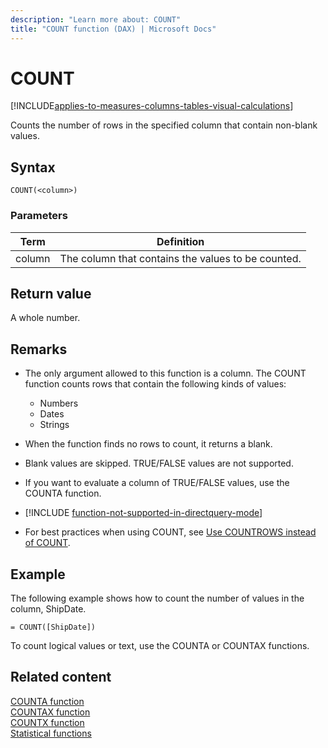 ```yaml
---
description: "Learn more about: COUNT"
title: "COUNT function (DAX) | Microsoft Docs"
---
```

# COUNT

[!INCLUDE[applies-to-measures-columns-tables-visual-calculations](includes/applies-to-measures-columns-tables-visual-calculations.md)]

Counts the number of rows in the specified column that contain non-blank values.
  
## Syntax  
  
```dax
COUNT(<column>)  
```
  
### Parameters  
  
|Term|Definition|  
|--------|--------------|  
|column|The column that contains the values to be counted.|  
  
## Return value

A whole number.  
  
## Remarks

- The only argument allowed to this function is a column. The COUNT function counts rows that contain the following kinds of values:  
  
  - Numbers  
  - Dates  
  - Strings
  
- When the function finds no rows to count, it returns a blank.

- Blank values are skipped. TRUE/FALSE values are not supported.

- If you want to evaluate a column of TRUE/FALSE values, use the COUNTA function.

- [!INCLUDE [function-not-supported-in-directquery-mode](includes/function-not-supported-in-directquery-mode.md)]

- For best practices when using COUNT, see [Use COUNTROWS instead of COUNT](best-practices/dax-countrows.md).

## Example

The following example shows how to count the number of values in the column, ShipDate.  
  
```dax
= COUNT([ShipDate])  
```

To count logical values or text, use the COUNTA or COUNTAX functions.  
  
## Related content  

[COUNTA function](counta-function-dax.md)  
[COUNTAX function](countax-function-dax.md)  
[COUNTX function](countx-function-dax.md)  
[Statistical functions](statistical-functions-dax.md)  
